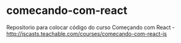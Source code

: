 # comecando-com-react
Repositorio para colocar código do curso Começando com React - http://jscasts.teachable.com/courses/comecando-com-react-js

